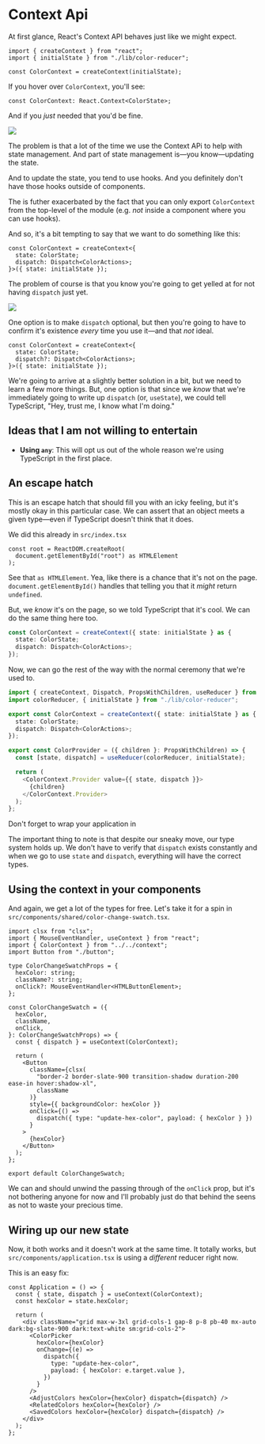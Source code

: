 # **Context Api**

At first glance, React's Context API behaves just like we might expect.

```tsx
import { createContext } from "react";
import { initialState } from "./lib/color-reducer";

const ColorContext = createContext(initialState);
```

If you hover over `ColorContext`, you'll see:

```tsx
const ColorContext: React.Context<ColorState>;
```

And if you _just_ needed that you'd be fine.

![](_attachments/Pasted%20image%2020221111145036.png)

The problem is that a lot of the time we use the Context APi to help with state management. And part of state management is—you know—updating the state.

And to update the state, you tend to use hooks. And you definitely don't have those hooks outside of components.

The is futher exacerbated by the fact that you can only export `ColorContext` from the top-level of the module (e.g. _not_ inside a component where you can use hooks).

And so, it's a bit tempting to say that we want to do something like this:

```tsx
const ColorContext = createContext<{
  state: ColorState;
  dispatch: Dispatch<ColorActions>;
}>({ state: initialState });
```

The problem of course is that you know you're going to get yelled at for not having `dispatch` just yet.

![](_attachments/Pasted%20image%2020221111145603.png)

One option is to make `dispatch` optional, but then you're going to have to confirm it's existence _every_ time you use it—and that _not_ ideal.

```tsx
const ColorContext = createContext<{
  state: ColorState;
  dispatch?: Dispatch<ColorActions>;
}>({ state: initialState });
```

We're going to arrive at a slightly better solution in a bit, but we need to learn a few more things. But, one option is that since we _know_ that we're immediately going to write up `dispatch` (or, `useState`), we could tell TypeScript, "Hey, trust me, I know what I'm doing."

## Ideas that I am not willing to entertain

- **Using `any`**: This will opt us out of the whole reason we're using TypeScript in the first place.

## An escape hatch

This is an escape hatch that should fill you with an icky feeling, but it's mostly okay in this particular case. We can assert that an object meets a given type—even if TypeScript doesn't think that it does.

We did this already in `src/index.tsx`

```tsx
const root = ReactDOM.createRoot(
  document.getElementById("root") as HTMLElement
);
```

See that `as HTMLElement`. Yea, like there is a chance that it's not on the page. `document.getElementById()` handles that telling you that it _might_ return `undefined`.

But, we _know_ it's on the page, so we told TypeScript that it's cool. We can do the same thing here too.

```ts
const ColorContext = createContext({ state: initialState } as {
  state: ColorState;
  dispatch: Dispatch<ColorActions>;
});
```

<!-- If this bother's you, we'll look at [a different—and arguably, better—way](createContext.md) to deal with this after we explore [generics](Generics.md) in a bit. -->

Now, we can go the rest of the way with the normal ceremony that we're used to.

```ts
import { createContext, Dispatch, PropsWithChildren, useReducer } from "react";
import colorReducer, { initialState } from "./lib/color-reducer";

export const ColorContext = createContext({ state: initialState } as {
  state: ColorState;
  dispatch: Dispatch<ColorActions>;
});

export const ColorProvider = ({ children }: PropsWithChildren) => {
  const [state, dispatch] = useReducer(colorReducer, initialState);

  return (
    <ColorContext.Provider value={{ state, dispatch }}>
      {children}
    </ColorContext.Provider>
  );
};
```

Don't forget to wrap your application in

The important thing to note is that despite our sneaky move, our type system holds up. We don't have to verify that `dispatch` exists constantly and when we go to use `state` and `dispatch`, everything will have the correct types.

## Using the context in your components

And again, we get a lot of the types for free. Let's take it for a spin in `src/components/shared/color-change-swatch.tsx`.

```tsx
import clsx from "clsx";
import { MouseEventHandler, useContext } from "react";
import { ColorContext } from "../../context";
import Button from "./button";

type ColorChangeSwatchProps = {
  hexColor: string;
  className?: string;
  onClick?: MouseEventHandler<HTMLButtonElement>;
};

const ColorChangeSwatch = ({
  hexColor,
  className,
  onClick,
}: ColorChangeSwatchProps) => {
  const { dispatch } = useContext(ColorContext);

  return (
    <Button
      className={clsx(
        "border-2 border-slate-900 transition-shadow duration-200 ease-in hover:shadow-xl",
        className
      )}
      style={{ backgroundColor: hexColor }}
      onClick={() =>
        dispatch({ type: "update-hex-color", payload: { hexColor } })
      }
    >
      {hexColor}
    </Button>
  );
};

export default ColorChangeSwatch;
```

We can and should unwind the passing through of the `onClick` prop, but it's not bothering anyone for now and I'll probably just do that behind the seens as not to waste your precious time.

## Wiring up our new state

Now, it both works and it doesn't work at the same time. It totally works, but `src/components/application.tsx` is using a _different_ reducer right now.

This is an easy fix:

```tsx
const Application = () => {
  const { state, dispatch } = useContext(ColorContext);
  const hexColor = state.hexColor;

  return (
    <div className="grid max-w-3xl grid-cols-1 gap-8 p-8 pb-40 mx-auto dark:bg-slate-900 dark:text-white sm:grid-cols-2">
      <ColorPicker
        hexColor={hexColor}
        onChange={(e) =>
          dispatch({
            type: "update-hex-color",
            payload: { hexColor: e.target.value },
          })
        }
      />
      <AdjustColors hexColor={hexColor} dispatch={dispatch} />
      <RelatedColors hexColor={hexColor} />
      <SavedColors hexColor={hexColor} dispatch={dispatch} />
    </div>
  );
};
```
